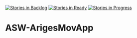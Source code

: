 [![Stories in Backlog](https://badge.waffle.io/Ariadna-Software/ASW-ArigesMovApp.png?label=question&title=Open)](https://waffle.io/Ariadna-Software/ASW-ArigesMovApp)
[![Stories in Ready](https://badge.waffle.io/Ariadna-Software/ASW-ArigesMovApp.png?label=ready&title=Ready)](https://waffle.io/Ariadna-Software/ASW-ArigesMovApp)
[![Stories in Progress](https://badge.waffle.io/Ariadna-Software/ASW-ArigesMovApp.png?label=in%20progress&title=In%20Progress)](http://waffle.io/Ariadna-Software/ASW-ArigesMovApp)
# ASW-ArigesMovApp
